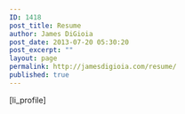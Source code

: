 ```yaml
---
ID: 1418
post_title: Resume
author: James DiGioia
post_date: 2013-07-20 05:30:20
post_excerpt: ""
layout: page
permalink: http://jamesdigioia.com/resume/
published: true
---
```

[li_profile]
